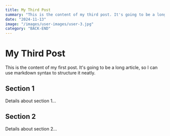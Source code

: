 ```yaml
---
title: My Third Post
summary: "This is the content of my third post. It's going to be a long article, so I can use markdown syntax to structure it neatly."
date: "2024-11-13"
image: "/images/user-images/user-3.jpg"
category: "BACK-END"
---
```


# My Third Post

This is the content of my first post. It's going to be a long article, so I can use markdown syntax to structure it neatly.

## Section 1

Details about section 1...

## Section 2

Details about section 2...
